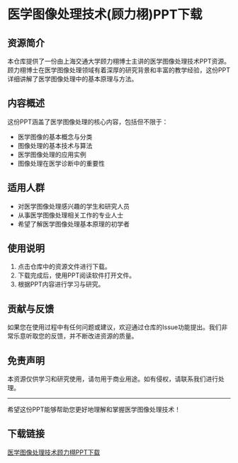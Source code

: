 # 医学图像处理技术(顾力栩)PPT下载

## 资源简介

本仓库提供了一份由上海交通大学顾力栩博士主讲的医学图像处理技术PPT资源。顾力栩博士在医学图像处理领域有着深厚的研究背景和丰富的教学经验，这份PPT详细讲解了医学图像处理中的基本原理与方法。

## 内容概述

这份PPT涵盖了医学图像处理的核心内容，包括但不限于：

- 医学图像的基本概念与分类
- 图像处理的基本技术与算法
- 医学图像处理的应用实例
- 图像处理在医学诊断中的重要性

## 适用人群

- 对医学图像处理感兴趣的学生和研究人员
- 从事医学图像处理相关工作的专业人士
- 希望了解医学图像处理基本原理的初学者

## 使用说明

1. 点击仓库中的资源文件进行下载。
2. 下载完成后，使用PPT阅读软件打开文件。
3. 根据PPT内容进行学习与研究。

## 贡献与反馈

如果您在使用过程中有任何问题或建议，欢迎通过仓库的Issue功能提出。我们非常乐意听取您的反馈，并不断改进资源的质量。

## 免责声明

本资源仅供学习和研究使用，请勿用于商业用途。如有侵权，请联系我们进行处理。

---

希望这份PPT能够帮助您更好地理解和掌握医学图像处理技术！

## 下载链接

[医学图像处理技术顾力栩PPT下载](https://pan.quark.cn/s/0705febf53de)